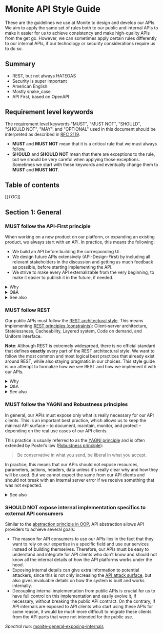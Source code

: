 # Monite API Style Guide

These are the guidelines we use at Monite to design and develop our APIs. We aim to apply the same set of rules both
to our public and internal APIs to make it easier for us to achieve consistency and make high-quality APIs from
the get go. However, we can sometimes apply certain rules differently to our internal APIs, if our technology
or security considerations require us to do so.


## Summary

* REST, but not always HATEOAS
* Security is super important
* American English
* Mostly snake_case
* API First, based on OpenAPI


## Requirement level keywords

The requirement level keywords "MUST", "MUST NOT", "SHOULD", "SHOULD NOT", "MAY", and "OPTIONAL" used in this document should be interpreted as described in [RFC 2119](https://tools.ietf.org/html/rfc2119).

* **MUST** and **MUST NOT** mean that it is a critical rule that we must always follow.
* **SHOULD** and **SHOULD NOT** mean that there are exceptions to the rule, but we should be very careful when applying those exceptions. Sometimes we start with these keywords and eventually change them to **MUST** and **MUST NOT**.


## Table of contents

[[_TOC_]]


## Section 1: General

### MUST follow the API-First principle

When working on a new product on our platform, or expanding an existing product, we always start with an API. In practice, this means the following:

* We build an API before building the corresponding UI.
* We design future APIs extensively (API-Design-First) by including all relevant stakeholders in the discussion and getting as much feedback as possible, before starting implementing the API.
* We strive to make every API externalizable from the very beginning, to make it easier to publish it in the future, if needed.

<details>
  <summary>Why</summary>
  <p>The recent experience from successful tech companies prove that following the API-First principle can significantly improve the quality of API design decisions, hence saving development time and reducing integration friction during the API lifecycle.</p>
</details>

<details>
  <summary>Q&A</summary>
  <p>Q: Is API-First contradicting modern agile development practices and introducing waterfall processes?<br/>
  A: No. API-First, when implemented properly, implies a lot of iterations, evolution of API prototypes, and building common understanding of the API design through collaboration and early feedback from multiple parties.</p>
</details>

<details>
  <summary>See also</summary>
  <ul>
     <li>[Understanding the API-First Approach to Building Products](https://swagger.io/resources/articles/adopting-an-api-first-approach/)</li>
     <li>[The Business Value of API-First Design](https://auth0.com/blog/the-business-value-of-api-first-design/)</li>
     <li>[API-First vs. API Design-First: A Comprehensive Guide](https://blog.stoplight.io/api-first-vs.-api-design-first-a-comprehensive-guide)</li>
     <li>[2021 State of the API Report from Postman](https://www.postman.com/state-of-api/api-first-strategies/#api-first-strategies)</li>
  </ul>
</details>

### MUST follow REST

Our public APIs must follow the [REST architectural style](https://en.wikipedia.org/wiki/Representational_state_transfer). This means implementing [REST principles (constraints)](https://en.wikipedia.org/wiki/Representational_state_transfer#Architectural_constraints): Client–server architecture, Statelessness, Cacheability, Layered system, Code on demand, and Uniform interface.

**Note**: Although REST is extremely widespread, there is no official standard that defines **exactly** every part of the REST architectural style. We want to follow the most common and most logical best practices that already exist around REST, while also staying pragmatic in our choices. This style guide is our attempt to formalize how we see REST and how we implement it with our APIs.

<details>
  <summary>Why</summary>
  <p>REST is the most popular architectural style at the moment ([2021 State of the API | Postman](https://www.postman.com/state-of-api/api-technologies/#api-technologies)). This means that this architectural style is very well-known by the majority of developers in the world; there are already a lot of tools, frameworks, libraries and best practices around REST – and therefore it provides the flattest learning curve and best developer experience for most of the developers who will be integrating with Monite.</p>
</details>

<details>
  <summary>Q&A</summary>
  <p>Q: What about other styles (SOAP, GraphQL, gRPC)?<br/>
  A: We will never support SOAP, but will consider introducing more modern styles/frameworks in the future, if this is needed for our API consumers and there is a clear benefit for it.</p>
  <p>Q: What about Level 3 REST and HATEOAS?<br/>
  A: At the moment, we are not planning to support HATEOAS in all parts of our API. However, we aim to introduce HATEOAS where it makes sense.</p>
</details>

<details>
  <summary>See also</summary>
  <ul>
    <li>[REST on Wikipedia](https://en.wikipedia.org/wiki/Representational_state_transfer)</li>
    <li>[REST Dissertation](https://www.ics.uci.edu/~fielding/pubs/dissertation/rest_arch_style.htm) by Roy Fielding</li>
    <li>[REST in Practice](https://www.amazon.com/REST-Practice-Hypermedia-Systems-Architecture/dp/0596805829/)</li>
  </ul>
</details>

### MUST follow the YAGNI and Robustness principles

In general, our APIs must expose only what is really necessary for our API clients. This is an important best practice, which allows us to keep the minimal API surface – to document, maintain, monitor, and protect – depending on the real use cases of our API clients.

This practice is usually referred to as the [YAGNI principle](https://martinfowler.com/bliki/Yagni.html) and is often extended by Postel's law ([Robustness principle](https://en.wikipedia.org/wiki/Robustness_principle)):

> Be conservative in what you send, be liberal in what you accept.

In practice, this means that our APIs should not expose resources, parameters, actions, headers, data unless it's really clear why and how they will be used. But we cannot expect the same from our API clients and should not break with an internal server error if we receive something that was not expected.

<details>
  <summary>See also</summary>
  <ul>
    <li>[tolerant reader](https://martinfowler.com/bliki/TolerantReader.html)</li>
    <li>[OWASP: Attack Surface Analysis](https://cheatsheetseries.owasp.org/cheatsheets/Attack_Surface_Analysis_Cheat_Sheet.html)</li>
    <li>[RFC 1122](https://datatracker.ietf.org/doc/html/rfc1122)</li>
 </ul>
</details>

### SHOULD NOT expose internal implementation specifics to external API consumers

Similar to the [abstraction principle in OOP](https://en.wikipedia.org/wiki/Object-oriented_programming#Data_Abstraction), API abstraction allows API providers to achieve several goals:

- The reason for API consumers to use our APIs lies in the fact that they want to rely on our expertise in a specific field and use our services instead of building themselves. Therefore, our APIs must be easy to understand and integrate for API clients who don't know and should not know all the internal details of how the API platforms works under the hood.
- Exposing internal details can give extra information to potential attackers, since this is not only increasing the [API attack surface](https://cheatsheetseries.owasp.org/cheatsheets/Attack_Surface_Analysis_Cheat_Sheet.html), but also gives invaluable details on how the system is built and works internally.
- Decoupling internal implementation from public APIs is crucial for us to have full control on this implementation and easily evolve it, if necessary, without breaking the public API contract. On the contrary, if API internals are exposed to API clients who start using these APIs for some reason, it would be much more difficult to migrate these clients from the API parts that were not intended for the public use.

_Spectral rule_: [monite-general-exposing-internals](spectral/monite.section1-general.yaml)

